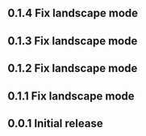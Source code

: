 ## 0.1.4 Fix landscape mode
## 0.1.3 Fix landscape mode
## 0.1.2 Fix landscape mode
## 0.1.1 Fix landscape mode
## 0.0.1 Initial release

